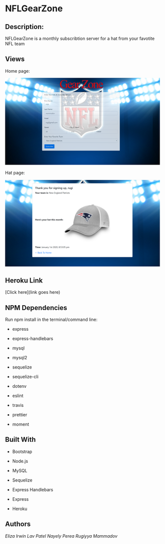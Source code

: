 # NFLGearZone

## Description: 
NFLGearZone is a monthly subscribtion server for a hat from your favotite NFL team

## Views

Home page:

![alt text](/images/homepage.png)

Hat page:

![alt text](/images/hatpage.png)

## Heroku Link
[Click here](link goes here)

## NPM Dependencies

Run npm install in the terminal/command line:

* express

* express-handlebars

* mysql

* mysql2

* sequelize

* sequelize-cli

* dotenv

* eslint

* travis

* prettier

* moment 

## Built With

* Bootstrap

* Node.js

* MySQL

* Sequelize

* Express Handlebars

* Express

* Heroku


## Authors
*Eliza Irwin*
*Lav Patel*
*Nayely Perea*
*Rugiyya Mammadov*